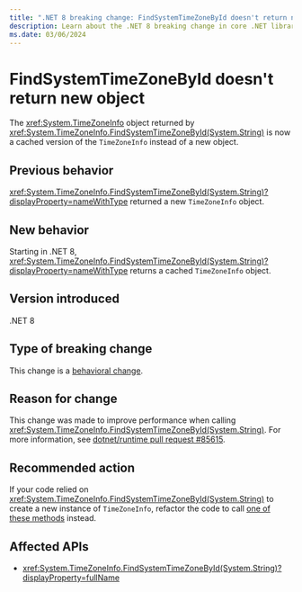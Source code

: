 ```yaml
---
title: ".NET 8 breaking change: FindSystemTimeZoneById doesn't return new object"
description: Learn about the .NET 8 breaking change in core .NET libraries where TimeZoneInfo.FindSystemTimeZoneById doesn't return a new TimeZoneInfo object.
ms.date: 03/06/2024
---
```

# FindSystemTimeZoneById doesn't return new object

The <xref:System.TimeZoneInfo> object returned by <xref:System.TimeZoneInfo.FindSystemTimeZoneById(System.String)> is now a cached version of the `TimeZoneInfo` instead of a new object.

## Previous behavior

<xref:System.TimeZoneInfo.FindSystemTimeZoneById(System.String)?displayProperty=nameWithType> returned a new `TimeZoneInfo` object.

## New behavior

Starting in .NET 8, <xref:System.TimeZoneInfo.FindSystemTimeZoneById(System.String)?displayProperty=nameWithType> returns a cached `TimeZoneInfo` object.

## Version introduced

.NET 8

## Type of breaking change

This change is a [behavioral change](../../categories.md#behavioral-change).

## Reason for change

This change was made to improve performance when calling <xref:System.TimeZoneInfo.FindSystemTimeZoneById(System.String)>. For more information, see [dotnet/runtime pull request #85615](https://github.com/dotnet/runtime/pull/85615).

## Recommended action

If your code relied on <xref:System.TimeZoneInfo.FindSystemTimeZoneById(System.String)> to create a new instance of `TimeZoneInfo`, refactor the code to call [one of these methods](xref:System.TimeZoneInfo#remarks) instead.

## Affected APIs

- <xref:System.TimeZoneInfo.FindSystemTimeZoneById(System.String)?displayProperty=fullName>
